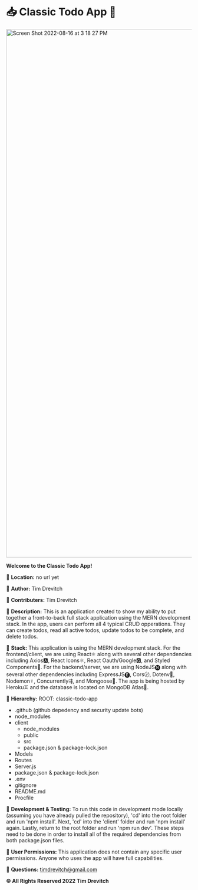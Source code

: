# 📥 Classic Todo App 🧾

<img width="1435" alt="Screen Shot 2022-08-16 at 3 18 27 PM" src="https://user-images.githubusercontent.com/110933291/184963808-50641dee-9686-4059-9f62-f074c131463f.png">

**Welcome to the Classic Todo App!**

🔸 **Location:** no url yet

🔸 **Author:** Tim Drevitch

🔸 **Contributers:** Tim Drevitch

🔸 **Description:**
This is an application created to show my ability to put together a front-to-back full stack application using the MERN development stack.
In the app, users can perform all 4 typical CRUD opperations. They can create todos, read all active todos, update todos to be complete, and delete todos.

🔸 **Stack:**
This application is using the MERN development stack. For the frontend/client, we are using
React⚛️ along with several other dependencies including Axios🅰, React Icons⚛️, React Oauth/Google🅶,
and Styled Components💅. For the backend/server, we are using NodeJS🅝 along with several other
dependencies including ExpressJS🅔, Cors〄, Dotenv🔐, Nodemon☿, Concurrently⇶, and Mongoose🌱. The app
is being hosted by Heroku♊️ and the database is located on MongoDB Atlas🌱.

🔸 **Hierarchy:**
ROOT: classic-todo-app
  - .github (github depedency and security update bots)
  - node_modules
  - client
    - node_modules
    - public
    - src
    - package.json & package-lock.json
  - Models
  - Routes
  - Server.js
  - package.json & package-lock.json
  - .env
  - gitignore
  - README.md
  - Procfile

🔸 **Development & Testing:**
To run this code in development mode locally (assuming you have already pulled the repository), 'cd' into the root folder and run 'npm install'. Next, 'cd' into the 'client' folder and run 'npm install' again. Lastly, return to the root folder and run 'npm run dev'. These steps need to be done in order to install all of the required dependencies from both package.json files.

🔸 **User Permissions:**
This application does not contain any specific user permissions. Anyone who uses the app will have full capabilities.

🔸 **Questions:**
timdrevitch@gmail.com

**© All Rights Reserved 2022 Tim Drevitch**
